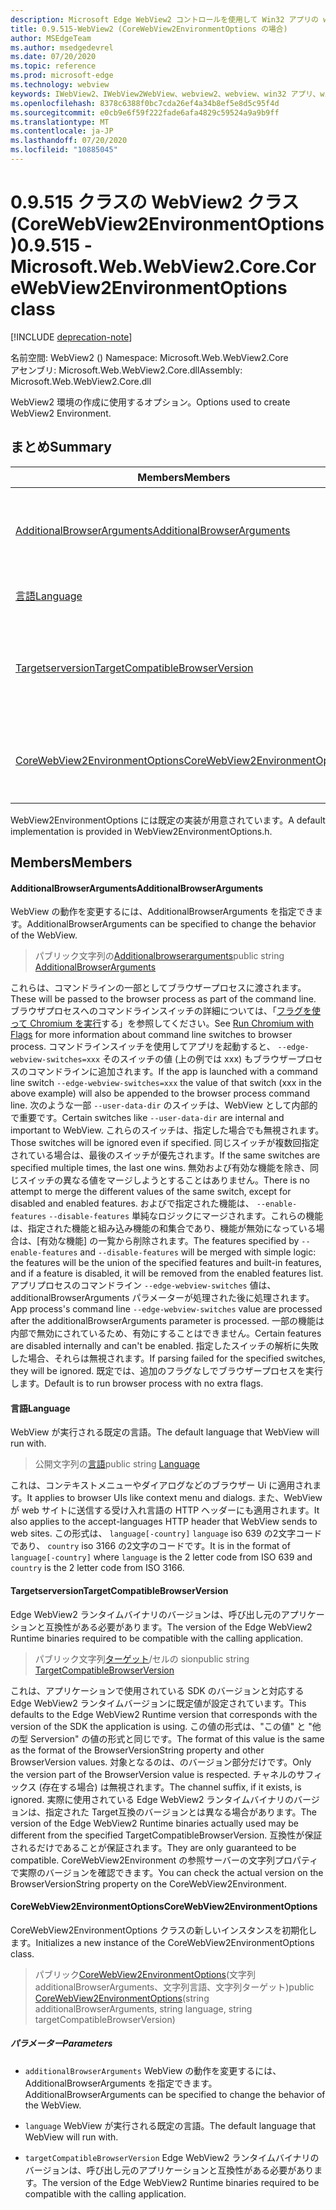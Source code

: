 ```yaml
---
description: Microsoft Edge WebView2 コントロールを使用して Win32 アプリの web コンテンツをホストする
title: 0.9.515-WebView2 (CoreWebView2EnvironmentOptions の場合)
author: MSEdgeTeam
ms.author: msedgedevrel
ms.date: 07/20/2020
ms.topic: reference
ms.prod: microsoft-edge
ms.technology: webview
keywords: IWebView2、IWebView2WebView、webview2、webview、win32 アプリ、win32、edge、ICoreWebView2、ICoreWebView2Controller、browser control、edge html
ms.openlocfilehash: 8378c6388f0bc7cda26ef4a34b8ef5e8d5c95f4d
ms.sourcegitcommit: e0cb9e6f59f222fade6afa4829c59524a9a9b9ff
ms.translationtype: MT
ms.contentlocale: ja-JP
ms.lasthandoff: 07/20/2020
ms.locfileid: "10885045"
---
```

# <span data-ttu-id="423eb-104">0.9.515 クラスの WebView2 クラス (CoreWebView2EnvironmentOptions)</span><span class="sxs-lookup"><span data-stu-id="423eb-104">0.9.515 - Microsoft.Web.WebView2.Core.CoreWebView2EnvironmentOptions class</span></span> 

[!INCLUDE [deprecation-note](../../includes/deprecation-note.md)]

<span data-ttu-id="423eb-105">名前空間: WebView2 () </span><span class="sxs-lookup"><span data-stu-id="423eb-105">Namespace: Microsoft.Web.WebView2.Core</span></span>\
<span data-ttu-id="423eb-106">アセンブリ: Microsoft.Web.WebView2.Core.dll</span><span class="sxs-lookup"><span data-stu-id="423eb-106">Assembly: Microsoft.Web.WebView2.Core.dll</span></span>

<span data-ttu-id="423eb-107">WebView2 環境の作成に使用するオプション。</span><span class="sxs-lookup"><span data-stu-id="423eb-107">Options used to create WebView2 Environment.</span></span>

## <span data-ttu-id="423eb-108">まとめ</span><span class="sxs-lookup"><span data-stu-id="423eb-108">Summary</span></span>

 <span data-ttu-id="423eb-109">Members</span><span class="sxs-lookup"><span data-stu-id="423eb-109">Members</span></span>                        | <span data-ttu-id="423eb-110">説明</span><span class="sxs-lookup"><span data-stu-id="423eb-110">Descriptions</span></span>
--------------------------------|---------------------------------------------
[<span data-ttu-id="423eb-111">AdditionalBrowserArguments</span><span class="sxs-lookup"><span data-stu-id="423eb-111">AdditionalBrowserArguments</span></span>](#additionalbrowserarguments) | <span data-ttu-id="423eb-112">WebView の動作を変更するには、AdditionalBrowserArguments を指定できます。</span><span class="sxs-lookup"><span data-stu-id="423eb-112">AdditionalBrowserArguments can be specified to change the behavior of the WebView.</span></span>
[<span data-ttu-id="423eb-113">言語</span><span class="sxs-lookup"><span data-stu-id="423eb-113">Language</span></span>](#language) | <span data-ttu-id="423eb-114">WebView が実行される既定の言語。</span><span class="sxs-lookup"><span data-stu-id="423eb-114">The default language that WebView will run with.</span></span>
[<span data-ttu-id="423eb-115">Targetserversion</span><span class="sxs-lookup"><span data-stu-id="423eb-115">TargetCompatibleBrowserVersion</span></span>](#targetcompatiblebrowserversion) | <span data-ttu-id="423eb-116">Edge WebView2 ランタイムバイナリのバージョンは、呼び出し元のアプリケーションと互換性がある必要があります。</span><span class="sxs-lookup"><span data-stu-id="423eb-116">The version of the Edge WebView2 Runtime binaries required to be compatible with the calling application.</span></span>
[<span data-ttu-id="423eb-117">CoreWebView2EnvironmentOptions</span><span class="sxs-lookup"><span data-stu-id="423eb-117">CoreWebView2EnvironmentOptions</span></span>](#corewebview2environmentoptions) | <span data-ttu-id="423eb-118">CoreWebView2EnvironmentOptions クラスの新しいインスタンスを初期化します。</span><span class="sxs-lookup"><span data-stu-id="423eb-118">Initializes a new instance of the CoreWebView2EnvironmentOptions class.</span></span>

<span data-ttu-id="423eb-119">WebView2EnvironmentOptions には既定の実装が用意されています。</span><span class="sxs-lookup"><span data-stu-id="423eb-119">A default implementation is provided in WebView2EnvironmentOptions.h.</span></span>

## <span data-ttu-id="423eb-120">Members</span><span class="sxs-lookup"><span data-stu-id="423eb-120">Members</span></span>

#### <span data-ttu-id="423eb-121">AdditionalBrowserArguments</span><span class="sxs-lookup"><span data-stu-id="423eb-121">AdditionalBrowserArguments</span></span> 

<span data-ttu-id="423eb-122">WebView の動作を変更するには、AdditionalBrowserArguments を指定できます。</span><span class="sxs-lookup"><span data-stu-id="423eb-122">AdditionalBrowserArguments can be specified to change the behavior of the WebView.</span></span>

> <span data-ttu-id="423eb-123">パブリック文字列の[Additionalbrowserarguments](#additionalbrowserarguments)</span><span class="sxs-lookup"><span data-stu-id="423eb-123">public string [AdditionalBrowserArguments](#additionalbrowserarguments)</span></span>

<span data-ttu-id="423eb-124">これらは、コマンドラインの一部としてブラウザープロセスに渡されます。</span><span class="sxs-lookup"><span data-stu-id="423eb-124">These will be passed to the browser process as part of the command line.</span></span> <span data-ttu-id="423eb-125">ブラウザプロセスへのコマンドラインスイッチの詳細については、「[フラグを使って Chromium を実行](https://aka.ms/RunChromiumWithFlags)する」を参照してください。</span><span class="sxs-lookup"><span data-stu-id="423eb-125">See [Run Chromium with Flags](https://aka.ms/RunChromiumWithFlags) for more information about command line switches to browser process.</span></span> <span data-ttu-id="423eb-126">コマンドラインスイッチを使用してアプリを起動すると、 `--edge-webview-switches=xxx` そのスイッチの値 (上の例では xxx) もブラウザープロセスのコマンドラインに追加されます。</span><span class="sxs-lookup"><span data-stu-id="423eb-126">If the app is launched with a command line switch `--edge-webview-switches=xxx` the value of that switch (xxx in the above example) will also be appended to the browser process command line.</span></span> <span data-ttu-id="423eb-127">次のような一部 `--user-data-dir` のスイッチは、WebView として内部的で重要です。</span><span class="sxs-lookup"><span data-stu-id="423eb-127">Certain switches like `--user-data-dir` are internal and important to WebView.</span></span> <span data-ttu-id="423eb-128">これらのスイッチは、指定した場合でも無視されます。</span><span class="sxs-lookup"><span data-stu-id="423eb-128">Those switches will be ignored even if specified.</span></span> <span data-ttu-id="423eb-129">同じスイッチが複数回指定されている場合は、最後のスイッチが優先されます。</span><span class="sxs-lookup"><span data-stu-id="423eb-129">If the same switches are specified multiple times, the last one wins.</span></span> <span data-ttu-id="423eb-130">無効および有効な機能を除き、同じスイッチの異なる値をマージしようとすることはありません。</span><span class="sxs-lookup"><span data-stu-id="423eb-130">There is no attempt to merge the different values of the same switch, except for disabled and enabled features.</span></span> <span data-ttu-id="423eb-131">およびで指定された機能は、 `--enable-features` `--disable-features` 単純なロジックにマージされます。これらの機能は、指定された機能と組み込み機能の和集合であり、機能が無効になっている場合は、[有効な機能] の一覧から削除されます。</span><span class="sxs-lookup"><span data-stu-id="423eb-131">The features specified by `--enable-features` and `--disable-features` will be merged with simple logic: the features will be the union of the specified features and built-in features, and if a feature is disabled, it will be removed from the enabled features list.</span></span> <span data-ttu-id="423eb-132">アプリプロセスのコマンドライン `--edge-webview-switches` 値は、additionalBrowserArguments パラメーターが処理された後に処理されます。</span><span class="sxs-lookup"><span data-stu-id="423eb-132">App process's command line `--edge-webview-switches` value are processed after the additionalBrowserArguments parameter is processed.</span></span> <span data-ttu-id="423eb-133">一部の機能は内部で無効にされているため、有効にすることはできません。</span><span class="sxs-lookup"><span data-stu-id="423eb-133">Certain features are disabled internally and can't be enabled.</span></span> <span data-ttu-id="423eb-134">指定したスイッチの解析に失敗した場合、それらは無視されます。</span><span class="sxs-lookup"><span data-stu-id="423eb-134">If parsing failed for the specified switches, they will be ignored.</span></span> <span data-ttu-id="423eb-135">既定では、追加のフラグなしでブラウザープロセスを実行します。</span><span class="sxs-lookup"><span data-stu-id="423eb-135">Default is to run browser process with no extra flags.</span></span>

#### <span data-ttu-id="423eb-136">言語</span><span class="sxs-lookup"><span data-stu-id="423eb-136">Language</span></span> 

<span data-ttu-id="423eb-137">WebView が実行される既定の言語。</span><span class="sxs-lookup"><span data-stu-id="423eb-137">The default language that WebView will run with.</span></span>

> <span data-ttu-id="423eb-138">公開文字列の[言語](#language)</span><span class="sxs-lookup"><span data-stu-id="423eb-138">public string [Language](#language)</span></span>

<span data-ttu-id="423eb-139">これは、コンテキストメニューやダイアログなどのブラウザー Ui に適用されます。</span><span class="sxs-lookup"><span data-stu-id="423eb-139">It applies to browser UIs like context menu and dialogs.</span></span> <span data-ttu-id="423eb-140">また、WebView が web サイトに送信する受け入れ言語の HTTP ヘッダーにも適用されます。</span><span class="sxs-lookup"><span data-stu-id="423eb-140">It also applies to the accept-languages HTTP header that WebView sends to web sites.</span></span> <span data-ttu-id="423eb-141">この形式は、 `language[-country]` `language` iso 639 の2文字コードであり、 `country` iso 3166 の2文字のコードです。</span><span class="sxs-lookup"><span data-stu-id="423eb-141">It is in the format of `language[-country]` where `language` is the 2 letter code from ISO 639 and `country` is the 2 letter code from ISO 3166.</span></span>

#### <span data-ttu-id="423eb-142">Targetserversion</span><span class="sxs-lookup"><span data-stu-id="423eb-142">TargetCompatibleBrowserVersion</span></span> 

<span data-ttu-id="423eb-143">Edge WebView2 ランタイムバイナリのバージョンは、呼び出し元のアプリケーションと互換性がある必要があります。</span><span class="sxs-lookup"><span data-stu-id="423eb-143">The version of the Edge WebView2 Runtime binaries required to be compatible with the calling application.</span></span>

> <span data-ttu-id="423eb-144">パブリック文字列[ターゲット](#targetcompatiblebrowserversion)/セルの sion</span><span class="sxs-lookup"><span data-stu-id="423eb-144">public string [TargetCompatibleBrowserVersion](#targetcompatiblebrowserversion)</span></span>

<span data-ttu-id="423eb-145">これは、アプリケーションで使用されている SDK のバージョンと対応する Edge WebView2 ランタイムバージョンに既定値が設定されています。</span><span class="sxs-lookup"><span data-stu-id="423eb-145">This defaults to the Edge WebView2 Runtime version that corresponds with the version of the SDK the application is using.</span></span> <span data-ttu-id="423eb-146">この値の形式は、"この値" と "他の型 Serversion" の値の形式と同じです。</span><span class="sxs-lookup"><span data-stu-id="423eb-146">The format of this value is the same as the format of the BrowserVersionString property and other BrowserVersion values.</span></span> <span data-ttu-id="423eb-147">対象となるのは、のバージョン部分だけです。</span><span class="sxs-lookup"><span data-stu-id="423eb-147">Only the version part of the BrowserVersion value is respected.</span></span> <span data-ttu-id="423eb-148">チャネルのサフィックス (存在する場合) は無視されます。</span><span class="sxs-lookup"><span data-stu-id="423eb-148">The channel suffix, if it exists, is ignored.</span></span> <span data-ttu-id="423eb-149">実際に使用されている Edge WebView2 ランタイムバイナリのバージョンは、指定された Target互換のバージョンとは異なる場合があります。</span><span class="sxs-lookup"><span data-stu-id="423eb-149">The version of the Edge WebView2 Runtime binaries actually used may be different from the specified TargetCompatibleBrowserVersion.</span></span> <span data-ttu-id="423eb-150">互換性が保証されるだけであることが保証されます。</span><span class="sxs-lookup"><span data-stu-id="423eb-150">They are only guaranteed to be compatible.</span></span> <span data-ttu-id="423eb-151">CoreWebView2Environment の参照サーバーの文字列プロパティで実際のバージョンを確認できます。</span><span class="sxs-lookup"><span data-stu-id="423eb-151">You can check the actual version on the BrowserVersionString property on the CoreWebView2Environment.</span></span>

#### <span data-ttu-id="423eb-152">CoreWebView2EnvironmentOptions</span><span class="sxs-lookup"><span data-stu-id="423eb-152">CoreWebView2EnvironmentOptions</span></span> 

<span data-ttu-id="423eb-153">CoreWebView2EnvironmentOptions クラスの新しいインスタンスを初期化します。</span><span class="sxs-lookup"><span data-stu-id="423eb-153">Initializes a new instance of the CoreWebView2EnvironmentOptions class.</span></span>

> <span data-ttu-id="423eb-154">パブリック[CoreWebView2EnvironmentOptions](#corewebview2environmentoptions)(文字列 additionalBrowserArguments、文字列言語、文字列ターゲット)</span><span class="sxs-lookup"><span data-stu-id="423eb-154">public  [CoreWebView2EnvironmentOptions](#corewebview2environmentoptions)(string additionalBrowserArguments, string language, string targetCompatibleBrowserVersion)</span></span>

##### <span data-ttu-id="423eb-155">パラメーター</span><span class="sxs-lookup"><span data-stu-id="423eb-155">Parameters</span></span>
* `additionalBrowserArguments` <span data-ttu-id="423eb-156">WebView の動作を変更するには、AdditionalBrowserArguments を指定できます。</span><span class="sxs-lookup"><span data-stu-id="423eb-156">AdditionalBrowserArguments can be specified to change the behavior of the WebView.</span></span> 

* `language` <span data-ttu-id="423eb-157">WebView が実行される既定の言語。</span><span class="sxs-lookup"><span data-stu-id="423eb-157">The default language that WebView will run with.</span></span> 

* `targetCompatibleBrowserVersion` <span data-ttu-id="423eb-158">Edge WebView2 ランタイムバイナリのバージョンは、呼び出し元のアプリケーションと互換性がある必要があります。</span><span class="sxs-lookup"><span data-stu-id="423eb-158">The version of the Edge WebView2 Runtime binaries required to be compatible with the calling application.</span></span>

